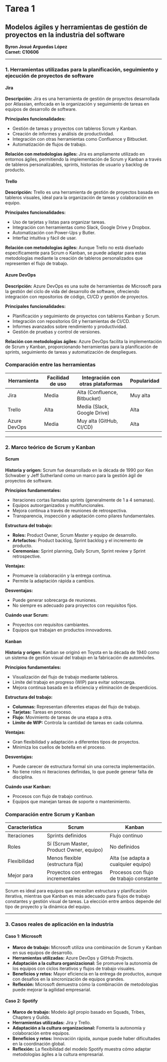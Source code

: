 # Tarea 1

## Modelos ágiles y herramientas de gestión de proyectos en la industria del software

**Byron Josué Arguedas López**  
**Carnet: C10606**

---

### 1. Herramientas utilizadas para la planificación, seguimiento y ejecución de proyectos de software

#### Jira
**Descripción:**
Jira es una herramienta de gestión de proyectos desarrollada por Atlassian, enfocada en la organización y seguimiento de tareas en equipos de desarrollo de software.

**Principales funcionalidades:**
- Gestión de tareas y proyectos con tableros Scrum y Kanban.
- Creación de informes y análisis de productividad.
- Integración con otras herramientas como Confluence y Bitbucket.
- Automatización de flujos de trabajo.

**Relación con metodologías ágiles:**
Jira es ampliamente utilizado en entornos ágiles, permitiendo la implementación de Scrum y Kanban a través de tableros personalizables, sprints, historias de usuario y backlog de producto.

#### Trello
**Descripción:**
Trello es una herramienta de gestión de proyectos basada en tableros visuales, ideal para la organización de tareas y colaboración en equipo.

**Principales funcionalidades:**
- Uso de tarjetas y listas para organizar tareas.
- Integración con herramientas como Slack, Google Drive y Dropbox.
- Automatización con Power-Ups y Butler.
- Interfaz intuitiva y fácil de usar.

**Relación con metodologías ágiles:**
Aunque Trello no está diseñado específicamente para Scrum o Kanban, se puede adaptar para estas metodologías mediante la creación de tableros personalizados que representen el flujo de trabajo.

#### Azure DevOps
**Descripción:**
Azure DevOps es una suite de herramientas de Microsoft para la gestión del ciclo de vida del desarrollo de software, ofreciendo integración con repositorios de código, CI/CD y gestión de proyectos.

**Principales funcionalidades:**
- Planificación y seguimiento de proyectos con tableros Kanban y Scrum.
- Integración con repositorios Git y herramientas de CI/CD.
- Informes avanzados sobre rendimiento y productividad.
- Gestión de pruebas y control de versiones.

**Relación con metodologías ágiles:**
Azure DevOps facilita la implementación de Scrum y Kanban, proporcionando herramientas para la planificación de sprints, seguimiento de tareas y automatización de despliegues.

### Comparación entre las herramientas

| Herramienta    | Facilidad de uso | Integración con otras plataformas | Popularidad |
|---------------|-----------------|----------------------------------|------------|
| Jira         | Media           | Alta (Confluence, Bitbucket)     | Muy alta   |
| Trello       | Alta            | Media (Slack, Google Drive)      | Alta       |
| Azure DevOps | Media           | Muy alta (GitHub, CI/CD)         | Alta       |

---

### 2. Marco teórico de Scrum y Kanban

#### Scrum
**Historia y origen:**
Scrum fue desarrollado en la década de 1990 por Ken Schwaber y Jeff Sutherland como un marco para la gestión ágil de proyectos de software.

**Principios fundamentales:**
- Iteraciones cortas llamadas sprints (generalmente de 1 a 4 semanas).
- Equipos autoorganizados y multifuncionales.
- Mejora continua a través de reuniones de retrospectiva.
- Transparencia, inspección y adaptación como pilares fundamentales.

**Estructura del trabajo:**
- **Roles:** Product Owner, Scrum Master y equipo de desarrollo.
- **Artefactos:** Product backlog, Sprint backlog y el incremento de producto.
- **Ceremonias:** Sprint planning, Daily Scrum, Sprint review y Sprint retrospective.

**Ventajas:**
- Promueve la colaboración y la entrega continua.
- Permite la adaptación rápida a cambios.

**Desventajas:**
- Puede generar sobrecarga de reuniones.
- No siempre es adecuado para proyectos con requisitos fijos.

**Cuándo usar Scrum:**
- Proyectos con requisitos cambiantes.
- Equipos que trabajan en productos innovadores.

#### Kanban
**Historia y origen:**
Kanban se originó en Toyota en la década de 1940 como un sistema de gestión visual del trabajo en la fabricación de automóviles.

**Principios fundamentales:**
- Visualización del flujo de trabajo mediante tableros.
- Límite del trabajo en progreso (WIP) para evitar sobrecarga.
- Mejora continua basada en la eficiencia y eliminación de desperdicios.

**Estructura del trabajo:**
- **Columnas:** Representan diferentes etapas del flujo de trabajo.
- **Tarjetas:** Tareas en proceso.
- **Flujo:** Movimiento de tareas de una etapa a otra.
- **Límite de WIP:** Controla la cantidad de tareas en cada columna.

**Ventajas:**
- Gran flexibilidad y adaptación a diferentes tipos de proyectos.
- Minimiza los cuellos de botella en el proceso.

**Desventajas:**
- Puede carecer de estructura formal sin una correcta implementación.
- No tiene roles ni iteraciones definidas, lo que puede generar falta de disciplina.

**Cuándo usar Kanban:**
- Procesos con flujo de trabajo continuo.
- Equipos que manejan tareas de soporte o mantenimiento.

### Comparación entre Scrum y Kanban

| Característica   | Scrum                            | Kanban                       |
|-----------------|--------------------------------|-----------------------------|
| Iteraciones     | Sprints definidos              | Flujo continuo              |
| Roles          | Sí (Scrum Master, Product Owner, equipo) | No definidos           |
| Flexibilidad    | Menos flexible (estructura fija) | Alta (se adapta a cualquier equipo) |
| Mejor para      | Proyectos con entregas incrementales | Procesos con flujo de trabajo constante |

Scrum es ideal para equipos que necesitan estructura y planificación iterativa, mientras que Kanban es más adecuado para flujos de trabajo constantes y gestión visual de tareas. La elección entre ambos depende del tipo de proyecto y la dinámica del equipo.

---

### 3. Casos reales de aplicación en la industria

#### Caso 1: Microsoft
- **Marco de trabajo:** Microsoft utiliza una combinación de Scrum y Kanban en sus equipos de desarrollo.
- **Herramientas utilizadas:** Azure DevOps y GitHub Projects.
- **Adaptación a la cultura organizacional:** Se promueve la autonomía de los equipos con ciclos iterativos y flujos de trabajo visuales.
- **Beneficios y retos:** Mayor eficiencia en la entrega de productos, aunque con desafíos en la sincronización de equipos grandes.
- **Reflexión:** Microsoft demuestra cómo la combinación de metodologías puede mejorar la agilidad empresarial.

#### Caso 2: Spotify
- **Marco de trabajo:** Modelo ágil propio basado en Squads, Tribes, Chapters y Guilds.
- **Herramientas utilizadas:** Jira y Trello.
- **Adaptación a la cultura organizacional:** Fomenta la autonomía y colaboración entre equipos.
- **Beneficios y retos:** Innovación rápida, aunque puede haber dificultades en la coordinación global.
- **Reflexión:** La flexibilidad del modelo Spotify muestra cómo adaptar metodologías ágiles a la cultura empresarial.